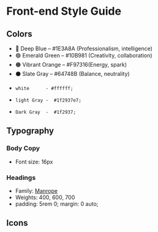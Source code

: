 # Front-end Style Guide

## Colors

- 🔵 Deep Blue – #1E3A8A (Professionalism, intelligence)
- 🟢 Emerald Green – #10B981 (Creativity, collaboration)
- 🟠 Vibrant Orange – #F97316(Energy, spark)
- ⚫ Slate Gray – #64748B (Balance, neutrality)
-     white      - #ffffff;
-     light Gray -  #1f2937e7;
-     Dark Gray  -  #1f2937;

## Typography

### Body Copy

- Font size: 16px

### Headings

- Family: [Manrope](https://fonts.google.com/specimen/Manrope)
- Weights: 400, 600, 700
- padding: 5rem 0;
  margin: 0 auto;

## Icons
